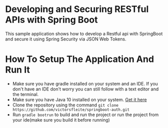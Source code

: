 # Developing and Securing RESTful APIs with Spring Boot
This sample application shows how to develop a Restful api with
SpringBoot and secure it using Spring Security via JSON Web Tokens.

# How To Setup The Application And Run It
* Make sure you have gradle installed on your system and an IDE. If 
you don't have an IDE don't worry you can still follow with a text editor and 
the terminal.
* Make sure you have Java 10 installed on your system. [Get it here](http://www.oracle.com/technetwork/java/javase/downloads/jdk10-downloads-4416644.html)
* Clone the repository using the command `git clone https://github.com/victorsfleite/springboot-auth.git`
* Run `gradle bootrun` to build and run the project or run the project from your ide(make sure you build it before running)